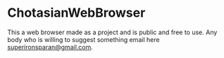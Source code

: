 # ChotasianWebBrowser
This a web browser made as a project and is public and free to use.
Any body who is willing to suggest something email here superironsparan@gmail.com.
